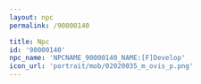 ```yaml
---
layout: npc
permalink: /90000140

title: Npc
id: '90000140'
npc_name: 'NPCNAME_90000140_NAME:[F]Develop'
icon_url: 'portrait/mob/02020035_m_ovis_p.png'
---
```

